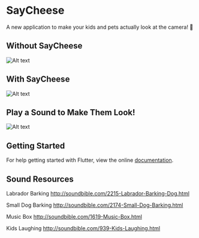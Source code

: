 # SayCheese

A new application to make your kids and pets actually look at the camera! 📸  

## Without SayCheese
![Alt text](https://i.imgur.com/xRpBJty.png "Camera Roll 1")

## With SayCheese
![Alt text](https://i.imgur.com/Rq28rwT.png "Camera Roll 2")

## Play a Sound to Make Them Look!

![Alt text]( https://i.imgur.com/NOFWERU.jpg, "Screenshots: Sound Off, Sound On, Sound Options" )

## Getting Started

For help getting started with Flutter, view the online
[documentation](https://flutter.io/).

## Sound Resources
Labrador Barking
http://soundbible.com/2215-Labrador-Barking-Dog.html

Small Dog Barking
http://soundbible.com/2174-Small-Dog-Barking.html

Music Box
http://soundbible.com/1619-Music-Box.html

Kids Laughing
http://soundbible.com/939-Kids-Laughing.html
